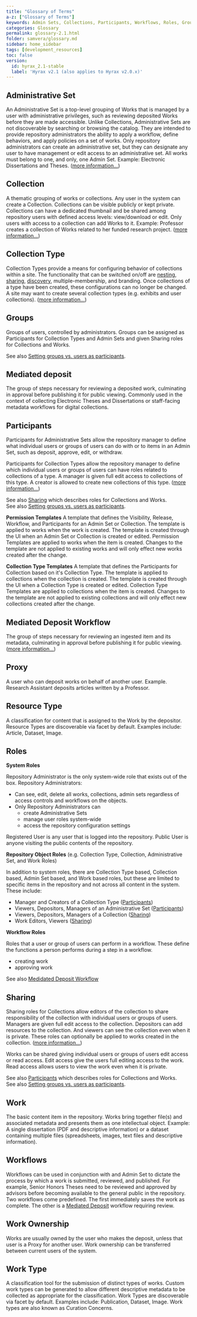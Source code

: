 ```yaml
---
title: "Glossary of Terms"
a-z: ["Glossary of Terms"]
keywords: Admin Sets, Collections, Participants, Workflows, Roles, Groups
categories: Glossary
permalink: glossary-2.1.html
folder: samvera/glossary.md
sidebar: home_sidebar
tags: [development_resources]
toc: false
version:
  id: hyrax_2.1-stable
  label: 'Hyrax v2.1 (also applies to Hyrax v2.0.x)'
---
```


## Administrative Set
An Administrative Set is a top-level grouping of Works that is managed by a user with administrative privileges, such as reviewing deposited Works before they are made accessible. Unlike Collections, Administrative Sets are not discoverable by searching or browsing the catalog. They are intended to provide repository administrators the ability to apply a workflow, define behaviors, and apply policies on a set of works. Only repository administrators can create an administrative set, but they can designate any user to have management or edit access to an administrative set. All works must belong to one, and only, one Admin Set. Example: Electronic Dissertations and Theses. ([more information...](admin-sets-as-collections-faq.html))

## Collection
A thematic grouping of works or collections. Any user in the system can create a Collection. Collections can be visible publicly or kept private. Collections can have a dedicated thumbnail and be shared among repository users with defined access levels: view/download or edit. Only users with access to a collection can add Works to it. Example: Professor creates a collection of Works related to her funded research project. ([more information...](collection-overview.html))

## Collection Type
Collection Types provide a means for configuring behavior of collections within a site.  The functionality that can be switched on/off are [nesting](collection-nesting-faq.html), [sharing](collection-sharing.html), [discovery](collection-discovery-faq.html), multiple-membership, and branding.  Once collections of a type have been created, these configurations can no longer be changed.  A site may want to create several collection types (e.g. exhibits and user collections).  ([more information...](collection-types.html))

## Groups
Groups of users, controlled by administrators.  Groups can be assigned as Participants for Collection Types and Admin Sets and given Sharing roles for Collections and Works.  

See also [Setting groups vs. users as participants](collection-sharing.html#setting-groups-vs-users-as-participants).

## Mediated deposit
The group of steps necessary for reviewing a deposited work, culminating in approval before publishing it for public viewing. Commonly used in the context of collecting Electronic Theses and Dissertations or staff-facing metadata workflows for digital collections.

## Participants
Participants for Administrative Sets allow the repository manager to define what individual users or groups of users can do with or to items in an Admin Set, such as deposit, approve, edit, or withdraw.

Participants for Collection Types allow the repository manager to define which individual users or groups of users can have roles related to collections of a type.  A manager is given full edit access to collections of this type.  A creator is allowed to create new collections of this type.  ([more information...](collection-type-participants.html))

See also [Sharing](#sharing) which describes roles for Collections and Works.<br>
See also [Setting groups vs. users as participants](collection-sharing.html#setting-groups-vs-users-as-participants).

**Permission Templates**
A template that defines the Visibility, Release, Workflow, and Participants for an Admin Set or Collection.  The template is applied to works when the work is created.  The template is created through the UI when an Admin Set or Collection is created or edited.  Permission Templates are applied to works when the item is created.  Changes to the template are not applied to existing works and will only effect new works created after the change.

**Collection Type Templates**
A template that defines the Participants for Collection based on it's Collection Type.  The template is applied to collections when the collection is created.  The template is created through the UI when a Collection Type is created or edited.  Collection Type Templates are applied to collections when the item is created.  Changes to the template are not applied to existing collections and will only effect new collections created after the change.

## Mediated Deposit Workflow
The group of steps necessary for reviewing an ingested item and its metadata, culminating in approval before publishing it for public viewing.  ([more information...](https://github.com/samvera/sufia/wiki/Mediated-Deposit-Workflow))

## Proxy
A user who can deposit works on behalf of another user. Example. Research Assistant deposits articles written by a Professor.

## Resource Type
A classification for content that is assigned to the Work by the depositor. Resource Types are discoverable via facet by default. Examples include: Article, Dataset, Image.

## Roles

**System Roles**

Repository Administrator is the only system-wide role that exists out of the box. Repository Administrators:
- Can see, edit, delete all works, collections, admin sets regardless of access controls and workflows on the objects.
- Only Repository Administrators can
  - create Administrative Sets
  - manage user roles system-wide
  - access the repository configuration settings

Registered User is any user that is logged into the repository.
Public User is anyone visiting the public contents of the repository.

**Repository Object Roles** (e.g. Collection Type, Collection, Administrative Set, and Work Roles)

In addition to system roles, there are Collection Type based, Collection based, Admin Set based, and Work based roles, but these are limited to specific items in the repository and not across all content in the system. These include:
- Manager and Creators of a Collection Type ([Participants](#participants))
- Viewers, Depositors, Managers of an Administrative Set ([Participants](#participants))
- Viewers, Depositors, Managers of a Collection ([Sharing](#sharing))
- Work Editors, Viewers ([Sharing](#sharing))

**Workflow Roles**

Roles that a user or group of users can perform in a workflow.  These define the functions a person performs during a step in a workflow.
- creating work
- approving work

See also [Medidated Deposit Workflow](#mediated-deposit-workflow)

## Sharing
Sharing roles for Collections allow editors of the collection to share responsibility of the collection with individual users or groups of users.  Managers are given full edit access to the collection.  Depositors can add resources to the collection.  And viewers can see the collection even when it is private.  These roles can optionally be applied to works created in the collection.  ([more information...](collection-sharing.html))

Works can be shared giving individual users or groups of users edit access or read access.  Edit access give the users full editing access to the work.  Read access allows users to view the work even when it is private.

See also [Participants](#participants) which describes roles for Collections and Works.<br>
See also [Setting groups vs. users as participants](collection-sharing.html#setting-groups-vs-users-as-participants).

## Work
The basic content item in the repository. Works bring together file(s) and associated metadata and presents them as one intellectual object. Example: A single dissertation (PDF and descriptive information) or a dataset containing multiple files (spreadsheets, images, text files and descriptive information).

## Workflows
Workflows can be used in conjunction with and Admin Set to dictate the process by which a work is submitted, reviewed, and published. For example, Senior Honors Theses need to be reviewed and approved by advisors before becoming available to the general public in the repository.  Two workflows come predefined.  The first immediately saves the work as complete.  The other is a [Mediated Deposit](#mediated-deposit-workflow) workflow requiring review.

## Work Ownership
Works are usually owned by the user who makes the deposit, unless that user is a Proxy for another user. Work ownership can be transferred between current users of the system.

## Work Type
A classification tool for the submission of distinct types of works. Custom work types can be generated to allow different descriptive metadata to be collected as appropriate for the classification. Work Types are discoverable via facet by default. Examples include: Publication, Dataset, Image.  Work types are also known as Curation Concerns.
